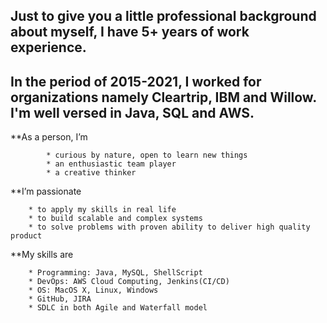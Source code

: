 

## Just to give you a little professional background about myself, I have 5+ years of work experience.
## In the period of 2015-2021, I worked for organizations namely Cleartrip, IBM and Willow. I'm well versed in Java, SQL and AWS.  

**As a person, I’m
```
    	* curious by nature, open to learn new things
    	* an enthusiastic team player
    	* a creative thinker
```

**I’m passionate
```
	* to apply my skills in real life
	* to build scalable and complex systems
	* to solve problems with proven ability to deliver high quality product
```

**My skills are
```
	* Programming: Java, MySQL, ShellScript
	* DevOps: AWS Cloud Computing, Jenkins(CI/CD)
	* OS: MacOS X, Linux, Windows	
	* GitHub, JIRA
	* SDLC in both Agile and Waterfall model
```

